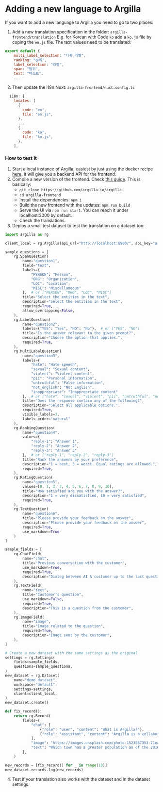 # Adding a new language to Argilla

If you want to add a new language to Argilla you need to go to two places:

1. Add a new translation specification in the folder: `argilla-frontend/translation` E.g. for Korean with Code `ko` add a `ko.js` file by coping the `en.js` file. The text values need to be translated:
```javascript
export default {
    multi_label_selection: "다중 라벨",
    ranking: "순위",
    label_selection: "라벨",
    span: "범위",
    text: "텍스트",
    ...
```
2. Then update the i18n Nuxt: `argilla-frontend/nuxt.config.ts`

```javascript
  i18n: {
    locales: [
      {
        code: "en",
        file: "en.js",
      },
      ...
      {
        code: "ko",
        file: "ko.js",
      },
    ],
```

### How to test it

1. Start a local instance of Argilla, easiest by just using the docker recipe [here](../getting_started/how-to-deploy-argilla-with-docker.md). It will give you a backend API for the frontend.
2. Compile a new version of the frontend. Check [this guide](https://github.com/argilla-io/argilla/tree/develop/argilla-frontend). This is basically:
    - `git clone https://github.com/argilla-io/argilla`
    - `cd argilla-frontend`
    - Install the dependencies: `npm i`
    - Build the new frontend with the updates: `npm run build`
    - Serve the UI via `npm run start`. You can reach it under localhost:3000 by default.
    - Check the translations.
3. Deploy a small test dataset to test the translation on a dataset too:
```python
import argilla as rg

client_local = rg.Argilla(api_url="http://localhost:6900/", api_key="argilla.apikey")

sample_questions = [
    rg.SpanQuestion(
        name="question1",
        field="text",
        labels={
            "PERSON": "Person",
            "ORG": "Organization",
            "LOC": "Location",
            "MISC": "Miscellaneous"
        },  # or ["PERSON", "ORG", "LOC", "MISC"]
        title="Select the entities in the text",
        description="Select the entities in the text",
        required=True,
        allow_overlapping=False,
    ),
    rg.LabelQuestion(
        name="question2",
        labels={"YES": "Yes", "NO": "No"},  # or ["YES", "NO"]
        title="Is the answer relevant to the given prompt?",
        description="Choose the option that applies.",
        required=True,
    ),
    rg.MultiLabelQuestion(
        name="question3",
        labels={
            "hate": "Hate speech",
            "sexual": "Sexual content",
            "violent": "Violent content",
            "pii": "Personal information",
            "untruthful": "False information",
            "not_english": "Not English",
            "inappropriate": "Inappropriate content"
        },  # or ["hate", "sexual", "violent", "pii", "untruthful", "not_english", "inappropriate"]
        title="Does the response contain any of the following?",
        description="Select all applicable options.",
        required=True,
        visible_labels=3,
        labels_order="natural"
    ),
    rg.RankingQuestion(
        name="question4",
        values={
            "reply-1": "Answer 1",
            "reply-2": "Answer 2",
            "reply-3": "Answer 3"
        },  # or ["reply-1", "reply-2", "reply-3"]
        title="Rank the answers by your preference",
        description="1 = best, 3 = worst. Equal ratings are allowed.",
        required=True,
    ),
    rg.RatingQuestion(
        name="question5",
        values=[0, 1, 2, 3, 4, 5, 6, 7, 8, 9, 10],
        title="How satisfied are you with the answer?",
        description="1 = very dissatisfied, 10 = very satisfied",
        required=True,
    ),
    rg.TextQuestion(
        name="question6",
        title="Please provide your feedback on the answer",
        description="Please provide your feedback on the answer",
        required=True,
        use_markdown=True
    )
]

sample_fields = [
    rg.ChatField(
        name="chat",
        title="Previous conversation with the customer",
        use_markdown=True,
        required=True,
        description="Dialog between AI & customer up to the last question",
    ),
    rg.TextField(
        name="text",
        title="Customer's question",
        use_markdown=False,
        required=True,
        description="This is a question from the customer",
    ),
    rg.ImageField(
        name="image",
        title="Image related to the question",
        required=True,
        description="Image sent by the customer",
    ),
]

# Create a new dataset with the same settings as the original
settings = rg.Settings(
    fields=sample_fields,
    questions=sample_questions,
)
new_dataset = rg.Dataset(
    name="demo_dataset",
    workspace="default",
    settings=settings,
    client=client_local,
)
new_dataset.create()

def fix_record():
    return rg.Record(
        fields={
            "chat": [
                {"role": "user", "content": "What is Argilla?"},
                {"role": "assistant", "content": "Argilla is a collaboration tool for AI engineers and domain experts to build high-quality datasets"},
            ],
            "image": "https://images.unsplash.com/photo-1523567353-71ea31cb9f73?w=900&auto=format&fit=crop&q=60&ixlib=rb-4.0.3&ixid=M3wxMjA3fDB8MHxzZWFyY2h8MTJ8fGNvcmdpfGVufDB8fDB8fHww",
            "text": "Which town has a greater population as of the 2010 census, Minden, Nevada or Gardnerville, Nevada?",
        },
    )

new_records = [fix_record() for _ in range(10)]
new_dataset.records.log(new_records)
```
4. Test if your translation also works with the dataset and in the dataset settings.
